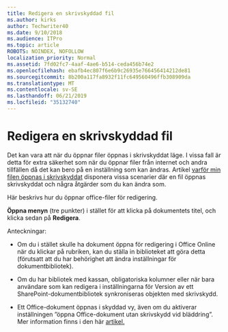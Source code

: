 ```yaml
---
title: Redigera en skrivskyddad fil
ms.author: kirks
author: Techwriter40
ms.date: 9/10/2018
ms.audience: ITPro
ms.topic: article
ROBOTS: NOINDEX, NOFOLLOW
localization_priority: Normal
ms.assetid: 7fd02fc7-4aaf-4ae6-b514-ceda456b74e2
ms.openlocfilehash: ebafb4ec807f6e6b9c26935e766456414212de81
ms.sourcegitcommit: 8b200a117fa8932f11fc649560496ffb308909da
ms.translationtype: MT
ms.contentlocale: sv-SE
ms.lasthandoff: 06/21/2019
ms.locfileid: "35132740"
---
```

# <a name="edit-a-read-only-file"></a>Redigera en skrivskyddad fil

Det kan vara att när du öppnar filer öppnas i skrivskyddat läge. I vissa fall är detta för extra säkerhet som när du öppnar filer från internet och andra tillfällen då det kan bero på en inställning som kan ändras. Artikel [varför min filen öppnas i skrivskyddat](https://support.office.com/article/Why-did-my-file-open-read-only-3ab4b792-da50-4b38-8628-14c64e1f1d15) disponera vissa scenarier där en fil öppnas skrivskyddat och några åtgärder som du kan ändra som.

Här beskrivs hur du öppnar office-filer för redigering.

**Öppna menyn** (tre punkter) i stället för att klicka på dokumentets titel, och klicka sedan på **Redigera**.

Anteckningar:

- Om du i stället skulle ha dokument öppna för redigering i Office Online när du klickar på rubriken, kan du ställa in biblioteket att göra detta (förutsatt att du har behörighet att ändra inställningar för dokumentbibliotek).

- Om du har bibliotek med kassan, obligatoriska kolumner eller när bara användare som kan redigera i inställningarna för Version av ett SharePoint-dokumentbibliotek synkroniseras objekten med skrivskydd.

- Ett Office-dokument öppnas i skyddad vy, även om du aktiverar inställningen ”öppna Office-dokument utan skrivskydd vid bläddring”. Mer information finns i den här [artikel.](https://support.microsoft.com/help/983047/an-office-document-opens-in-protected-view-even-though-you-enable-the)

